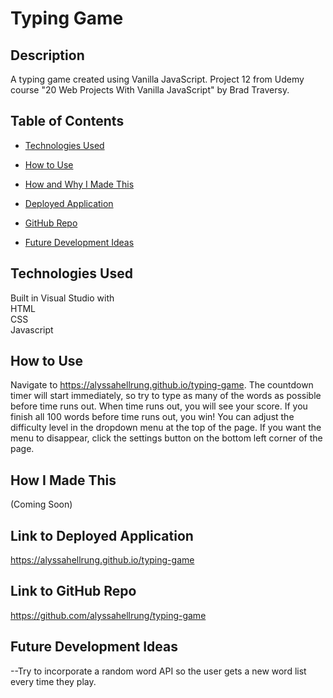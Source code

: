 # Typing Game

## Description    
A typing game created using Vanilla JavaScript. Project 12 from Udemy course "20 Web Projects With Vanilla JavaScript" by Brad Traversy.

## Table of Contents

* [Technologies Used](#technologies-used)

* [How to Use](#how-to-use)     

* [How and Why I Made This](#how-and-why-i-made-this)  

* [Deployed Application](#link-to-deployed-application)

* [GitHub Repo](#link-to-github-repo)

* [Future Development Ideas](#future-development-ideas)  

## Technologies Used    
Built in Visual Studio with          
HTML       
CSS    
Javascript           

## How to Use      
Navigate to https://alyssahellrung.github.io/typing-game. The countdown timer will start immediately, so try to type as many of the words as possible before time runs out. When time runs out, you will see your score. If you finish all 100 words before time runs out, you win! You can adjust the difficulty level in the dropdown menu at the top of the page. If you want the menu to disappear, click the settings button on the bottom left corner of the page.       

## How I Made This      
(Coming Soon)

## Link to Deployed Application  
https://alyssahellrung.github.io/typing-game

## Link to GitHub Repo        
https://github.com/alyssahellrung/typing-game  

## Future Development Ideas           
--Try to incorporate a random word API so the user gets a new word list every time they play.  